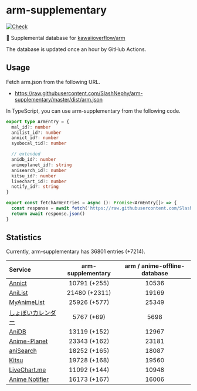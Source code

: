# arm-supplementary

[![Check](https://github.com/SlashNephy/arm-supplementary/actions/workflows/check-node.yml/badge.svg)](https://github.com/SlashNephy/arm-supplementary/actions/workflows/check-node.yml)

💊 Supplemental database for [kawaiioverflow/arm](https://github.com/kawaiioverflow/arm)

The database is updated once an hour by GitHub Actions.

## Usage

Fetch arm.json from the following URL.

- https://raw.githubusercontent.com/SlashNephy/arm-supplementary/master/dist/arm.json

In TypeScript, you can use arm-supplementary from the following code.

```TypeScript
export type ArmEntry = {
  mal_id?: number
  anilist_id?: number
  annict_id?: number
  syobocal_tid?: number

  // extended
  anidb_id?: number
  animeplanet_id?: string
  anisearch_id?: number
  kitsu_id?: number
  livechart_id?: number
  notify_id?: string
}

export const fetchArmEntries = async (): Promise<ArmEntry[]> => {
  const response = await fetch('https://raw.githubusercontent.com/SlashNephy/arm-supplementary/master/dist/arm.json')
  return await response.json()
}
```

## Statistics

Currently, arm-supplementary has 36801 entries (+7214).

| Service                                     | arm-supplementary | arm / anime-offline-database |
| :------------------------------------------ | :---------------: | :--------------------------: |
| [Annict](https://annict.com)                |   10791 (+255)    |            10536             |
| [AniList](https://anilist.co)               |   21480 (+2311)   |            19169             |
| [MyAnimeList](https://myanimelist.net)      |   25926 (+577)    |            25349             |
| [しょぼいカレンダー](https://cal.syoboi.jp) |    5767 (+69)     |             5698             |
| [AniDB](https://anidb.net)                  |   13119 (+152)    |            12967             |
| [Anime-Planet](https://anime-planet.com)    |   23343 (+162)    |            23181             |
| [aniSearch](https://anisearch.com)          |   18252 (+165)    |            18087             |
| [Kitsu](https://kitsu.io)                   |   19728 (+168)    |            19560             |
| [LiveChart.me](https://livechart.me)        |   11092 (+144)    |            10948             |
| [Anime Notifier](https://notify.moe)        |   16173 (+167)    |            16006             |
